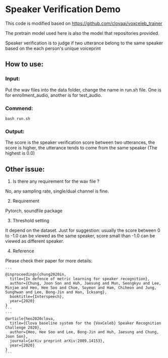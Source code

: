 # Speaker Verification Demo

This code is modified based on https://github.com/clovaai/voxceleb_trainer 

The pretrain model used here is also the model that repositories provided.

Speaker verification is to judge if two utterance belong to the same speaker based on the each person's unique voiceprint 

## How to use:
### Input: 
  
  Put the wav files into the data folder, change the name in run.sh file. One is for enrollment_audio, another is for test_audio.

### Commend:

```
bash run.sh
```

### Output: 
  
  The score is the speaker verification score between two utterances, the score is higher, the utterance tends to come from the same speaker (The highest is 0.0)


## Other issue:

1. Is there any requirement for the wav file ?

No, any sampling rate, single/dual channel is fine. 

2. Requirement

Pytorch, soundfile package

3. Threshold setting

It depend on the dataset. Just for suggestion: usually the score between 0 to -1.0 can be viewed as the same speaker, score small than -1.0 can be viewed as different speaker.

4. Reference

Please check their paper for more details:

	```
	@inproceedings{chung2020in,
	  title={In defence of metric learning for speaker recognition},
	  author={Chung, Joon Son and Huh, Jaesung and Mun, Seongkyu and Lee, Minjae and Heo, Hee Soo and Choe, Soyeon and Ham, Chiheon and Jung, Sunghwan and Lee, Bong-Jin and Han, Icksang},
	  booktitle={Interspeech},
	  year={2020}
	}
	```
	```
	@article{heo2020clova,
	  title={Clova baseline system for the {VoxCeleb} Speaker Recognition Challenge 2020},
	  author={Heo, Hee Soo and Lee, Bong-Jin and Huh, Jaesung and Chung, Joon Son},
	  journal={arXiv preprint arXiv:2009.14153},
	  year={2020}
	}
	```
